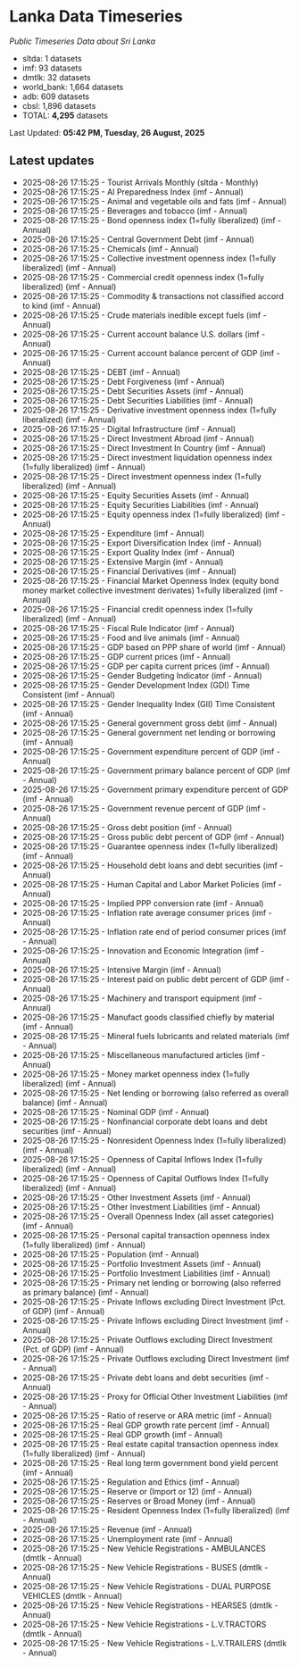 # Lanka Data Timeseries
*Public Timeseries Data about Sri Lanka*

* sltda: 1 datasets
* imf: 93 datasets
* dmtlk: 32 datasets
* world_bank: 1,664 datasets
* adb: 609 datasets
* cbsl: 1,896 datasets
* TOTAL: **4,295** datasets

Last Updated: **05:42 PM, Tuesday, 26 August, 2025**

## Latest updates

* 2025-08-26 17:15:25 - Tourist Arrivals Monthly (sltda - Monthly)
* 2025-08-26 17:15:25 - AI Preparedness Index (imf - Annual)
* 2025-08-26 17:15:25 - Animal and vegetable oils and fats (imf - Annual)
* 2025-08-26 17:15:25 - Beverages and tobacco (imf - Annual)
* 2025-08-26 17:15:25 - Bond openness index (1=fully liberalized) (imf - Annual)
* 2025-08-26 17:15:25 - Central Government Debt (imf - Annual)
* 2025-08-26 17:15:25 - Chemicals (imf - Annual)
* 2025-08-26 17:15:25 - Collective investment openness index (1=fully liberalized) (imf - Annual)
* 2025-08-26 17:15:25 - Commercial credit openness index (1=fully liberalized) (imf - Annual)
* 2025-08-26 17:15:25 - Commodity & transactions not classified accord to kind (imf - Annual)
* 2025-08-26 17:15:25 - Crude materials inedible except fuels (imf - Annual)
* 2025-08-26 17:15:25 - Current account balance U.S. dollars (imf - Annual)
* 2025-08-26 17:15:25 - Current account balance percent of GDP (imf - Annual)
* 2025-08-26 17:15:25 - DEBT (imf - Annual)
* 2025-08-26 17:15:25 - Debt Forgiveness (imf - Annual)
* 2025-08-26 17:15:25 - Debt Securities Assets (imf - Annual)
* 2025-08-26 17:15:25 - Debt Securities Liabilities (imf - Annual)
* 2025-08-26 17:15:25 - Derivative investment openness index (1=fully liberalized) (imf - Annual)
* 2025-08-26 17:15:25 - Digital Infrastructure (imf - Annual)
* 2025-08-26 17:15:25 - Direct Investment Abroad (imf - Annual)
* 2025-08-26 17:15:25 - Direct Investment In Country (imf - Annual)
* 2025-08-26 17:15:25 - Direct investment liquidation openness index (1=fully liberalized) (imf - Annual)
* 2025-08-26 17:15:25 - Direct investment openness index (1=fully liberalized) (imf - Annual)
* 2025-08-26 17:15:25 - Equity Securities Assets (imf - Annual)
* 2025-08-26 17:15:25 - Equity Securities Liabilities (imf - Annual)
* 2025-08-26 17:15:25 - Equity openness index (1=fully liberalized) (imf - Annual)
* 2025-08-26 17:15:25 - Expenditure (imf - Annual)
* 2025-08-26 17:15:25 - Export Diversification Index (imf - Annual)
* 2025-08-26 17:15:25 - Export Quality Index (imf - Annual)
* 2025-08-26 17:15:25 - Extensive Margin (imf - Annual)
* 2025-08-26 17:15:25 - Financial Derivatives (imf - Annual)
* 2025-08-26 17:15:25 - Financial Market Openness Index (equity bond money market collective investment derivates) 1=fully liberalized (imf - Annual)
* 2025-08-26 17:15:25 - Financial credit openness index (1=fully liberalized) (imf - Annual)
* 2025-08-26 17:15:25 - Fiscal Rule Indicator (imf - Annual)
* 2025-08-26 17:15:25 - Food and live animals (imf - Annual)
* 2025-08-26 17:15:25 - GDP based on PPP share of world (imf - Annual)
* 2025-08-26 17:15:25 - GDP current prices (imf - Annual)
* 2025-08-26 17:15:25 - GDP per capita current prices (imf - Annual)
* 2025-08-26 17:15:25 - Gender Budgeting Indicator (imf - Annual)
* 2025-08-26 17:15:25 - Gender Development Index (GDI) Time Consistent (imf - Annual)
* 2025-08-26 17:15:25 - Gender Inequality Index (GII) Time Consistent (imf - Annual)
* 2025-08-26 17:15:25 - General government gross debt (imf - Annual)
* 2025-08-26 17:15:25 - General government net lending or borrowing (imf - Annual)
* 2025-08-26 17:15:25 - Government expenditure percent of GDP (imf - Annual)
* 2025-08-26 17:15:25 - Government primary balance percent of GDP (imf - Annual)
* 2025-08-26 17:15:25 - Government primary expenditure percent of GDP (imf - Annual)
* 2025-08-26 17:15:25 - Government revenue percent of GDP (imf - Annual)
* 2025-08-26 17:15:25 - Gross debt position (imf - Annual)
* 2025-08-26 17:15:25 - Gross public debt percent of GDP (imf - Annual)
* 2025-08-26 17:15:25 - Guarantee openness index (1=fully liberalized) (imf - Annual)
* 2025-08-26 17:15:25 - Household debt loans and debt securities (imf - Annual)
* 2025-08-26 17:15:25 - Human Capital and Labor Market Policies (imf - Annual)
* 2025-08-26 17:15:25 - Implied PPP conversion rate (imf - Annual)
* 2025-08-26 17:15:25 - Inflation rate average consumer prices (imf - Annual)
* 2025-08-26 17:15:25 - Inflation rate end of period consumer prices (imf - Annual)
* 2025-08-26 17:15:25 - Innovation and Economic Integration (imf - Annual)
* 2025-08-26 17:15:25 - Intensive Margin (imf - Annual)
* 2025-08-26 17:15:25 - Interest paid on public debt percent of GDP (imf - Annual)
* 2025-08-26 17:15:25 - Machinery and transport equipment (imf - Annual)
* 2025-08-26 17:15:25 - Manufact goods classified chiefly by material (imf - Annual)
* 2025-08-26 17:15:25 - Mineral fuels lubricants and related materials (imf - Annual)
* 2025-08-26 17:15:25 - Miscellaneous manufactured articles (imf - Annual)
* 2025-08-26 17:15:25 - Money market openness index (1=fully liberalized) (imf - Annual)
* 2025-08-26 17:15:25 - Net lending or borrowing (also referred as overall balance) (imf - Annual)
* 2025-08-26 17:15:25 - Nominal GDP (imf - Annual)
* 2025-08-26 17:15:25 - Nonfinancial corporate debt loans and debt securities (imf - Annual)
* 2025-08-26 17:15:25 - Nonresident Openness Index (1=fully liberalized) (imf - Annual)
* 2025-08-26 17:15:25 - Openness of Capital Inflows Index (1=fully liberalized) (imf - Annual)
* 2025-08-26 17:15:25 - Openness of Capital Outflows Index (1=fully liberalized) (imf - Annual)
* 2025-08-26 17:15:25 - Other Investment Assets (imf - Annual)
* 2025-08-26 17:15:25 - Other Investment Liabilities (imf - Annual)
* 2025-08-26 17:15:25 - Overall Openness Index (all asset categories) (imf - Annual)
* 2025-08-26 17:15:25 - Personal capital transaction openness index (1=fully liberalized) (imf - Annual)
* 2025-08-26 17:15:25 - Population (imf - Annual)
* 2025-08-26 17:15:25 - Portfolio Investment Assets (imf - Annual)
* 2025-08-26 17:15:25 - Portfolio Investment Liabilities (imf - Annual)
* 2025-08-26 17:15:25 - Primary net lending or borrowing (also referred as primary balance) (imf - Annual)
* 2025-08-26 17:15:25 - Private Inflows excluding Direct Investment (Pct. of GDP) (imf - Annual)
* 2025-08-26 17:15:25 - Private Inflows excluding Direct Investment (imf - Annual)
* 2025-08-26 17:15:25 - Private Outflows excluding Direct Investment (Pct. of GDP) (imf - Annual)
* 2025-08-26 17:15:25 - Private Outflows excluding Direct Investment (imf - Annual)
* 2025-08-26 17:15:25 - Private debt loans and debt securities (imf - Annual)
* 2025-08-26 17:15:25 - Proxy for Official Other Investment Liabilities (imf - Annual)
* 2025-08-26 17:15:25 - Ratio of reserve or ARA metric (imf - Annual)
* 2025-08-26 17:15:25 - Real GDP growth rate percent (imf - Annual)
* 2025-08-26 17:15:25 - Real GDP growth (imf - Annual)
* 2025-08-26 17:15:25 - Real estate capital transaction openness index (1=fully liberalized) (imf - Annual)
* 2025-08-26 17:15:25 - Real long term government bond yield percent (imf - Annual)
* 2025-08-26 17:15:25 - Regulation and Ethics (imf - Annual)
* 2025-08-26 17:15:25 - Reserve or (Import or 12) (imf - Annual)
* 2025-08-26 17:15:25 - Reserves or Broad Money (imf - Annual)
* 2025-08-26 17:15:25 - Resident Openness Index (1=fully liberalized) (imf - Annual)
* 2025-08-26 17:15:25 - Revenue (imf - Annual)
* 2025-08-26 17:15:25 - Unemployment rate (imf - Annual)
* 2025-08-26 17:15:25 - New Vehicle Registrations - AMBULANCES (dmtlk - Annual)
* 2025-08-26 17:15:25 - New Vehicle Registrations - BUSES (dmtlk - Annual)
* 2025-08-26 17:15:25 - New Vehicle Registrations - DUAL PURPOSE VEHICLES (dmtlk - Annual)
* 2025-08-26 17:15:25 - New Vehicle Registrations - HEARSES (dmtlk - Annual)
* 2025-08-26 17:15:25 - New Vehicle Registrations - L.V.TRACTORS (dmtlk - Annual)
* 2025-08-26 17:15:25 - New Vehicle Registrations - L.V.TRAILERS (dmtlk - Annual)